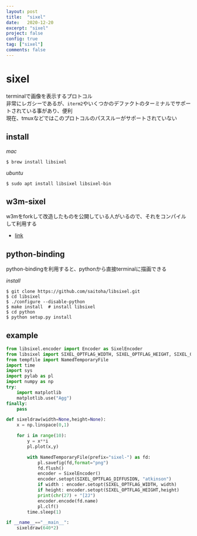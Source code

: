 ```yaml
---
layout: post
title:  "sixel"
date:   2020-12-20
excerpt: "sixel"
project: false
config: true
tag: ["sixel"]
comments: false
---
```


# sixel

terminalで画像を表示するプロトコル  
非常にレガシーであるが、`iterm2`やいくつかのデファクトのターミナルでサポートされている事があり、便利  
現在、tmuxなどではこのプロトコルのパススルーがサポートされていない

## install

*mac*
```console
$ brew install libsixel
```

*ubuntu*
```console
$ sudo apt install libsixel libsixel-bin
```

## w3m-sixel
w3mをforkして改造したものを公開している人がいるので、それをコンパイルして利用する
 - [link](https://github.com/tats/w3m/blob/master/doc/README.sixel)

## python-binding

python-bindingを利用すると、pythonから直接terminalに描画できる

*install*
```console
$ git clone https://github.com/saitoha/libsixel.git
$ cd libsixel
$ ./configure --disable-python
$ make install  # install libsixel
$ cd python
$ python setup.py install 
```

## example

```python
from libsixel.encoder import Encoder as SixelEncoder
from libsixel import SIXEL_OPTFLAG_WIDTH, SIXEL_OPTFLAG_HEIGHT, SIXEL_OPTFLAG_DIFFUSION
from tempfile import NamedTemporaryFile
import time
import sys
import pylab as pl
import numpy as np
try:
    import matplotlib
    matplotlib.use("Agg")
finally:
    pass

def sixeldraw(width=None,height=None):
    x = np.linspace(0,1)

    for i in range(10):
        y = x**i
        pl.plot(x,y)

        with NamedTemporaryFile(prefix="sixel-") as fd:
            pl.savefig(fd,format="png")
            fd.flush()
            encoder = SixelEncoder()
            encoder.setopt(SIXEL_OPTFLAG_DIFFUSION, "atkinson")
            if width : encoder.setopt(SIXEL_OPTFLAG_WIDTH, width)
            if height: encoder.setopt(SIXEL_OPTFLAG_HEIGHT,height)
            print(chr(27) + "[2J")
            encoder.encode(fd.name)
            pl.clf()
        time.sleep(1)

if __name__=="__main__":
    sixeldraw(640*2)
```
